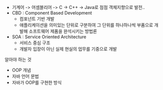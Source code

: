 * 기계어 -> 어셈블리어 -> C -> C++ -> Java로 점점 객체지향으로 발전..
* CBD : Component Based Development
    * 컴포넌트 기반 개발
    * 애플리케이션을 의미있는 단위로 구분하여 그 단위를 하나하나씩 부품으로 개발해 소프트웨어 제품을 완석시키는 방법론
* SOA : Service Oriented Architecture
    * 서비스 중심 구조
    * 개발자 입장이 아닌 실제 현실의 업무를 기중으로 개발

알아야 하는 것
* OOP 개념
* 자바 언어 문법
* 자바가 OOP를 구현한 방식